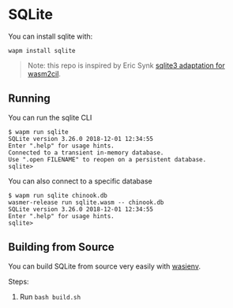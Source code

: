 # SQLite

You can install sqlite with:

```shell
wapm install sqlite
```

> Note: this repo is inspired by Eric Synk [sqlite3 adaptation for wasm2cil](https://github.com/ericsink/wasm2cil/tree/master/sqlite3).

## Running

You can run the sqlite CLI

```shell
$ wapm run sqlite
SQLite version 3.26.0 2018-12-01 12:34:55
Enter ".help" for usage hints.
Connected to a transient in-memory database.
Use ".open FILENAME" to reopen on a persistent database.
sqlite>
```

You can also connect to a specific database

```shell
$ wapm run sqlite chinook.db
wasmer-release run sqlite.wasm -- chinook.db
SQLite version 3.26.0 2018-12-01 12:34:55
Enter ".help" for usage hints.
sqlite>
```


## Building from Source

You can build SQLite from source very easily with [wasienv](https://github.com/wasienv/wasienv).

Steps:
1. Run `bash build.sh`
